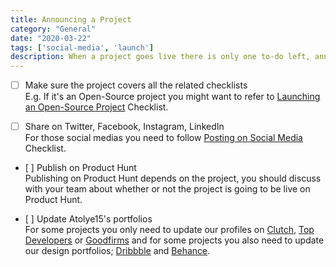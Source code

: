 ```yaml
---
title: Announcing a Project
category: "General"
date: "2020-03-22"
tags: ['social-media', 'launch']
description: When a project goes live there is only one to-do left, announcing it! 📣 One last checklist before announcing a project.  
---
```


- [ ] Make sure the project covers all the related checklists  
E.g. If it's an Open-Source project you might want to refer to [Launching an Open-Source Project](/checklist/launching-an-open-source-project) Checklist.

- [ ] Share on Twitter, Facebook, Instagram, LinkedIn  
For those social medias you need to follow [Posting on Social Media](/checklist/posting-on-social-media) Checklist.

- [ ] Publish on Product Hunt  
Publishing on Product Hunt depends on the project, you should discuss with your team about whether or not the project is going to be live on Product Hunt.

- [ ] Update Atolye15's portfolios  
For some projects you only need to update our profiles on [Clutch](https://clutch.co/profile/atolye15), [Top Developers](https://www.topdevelopers.co/profile/atolye15) or [Goodfirms](https://www.goodfirms.co/company/atolye15) and for some projects you also need to update our design portfolios; [Dribbble](https://dribbble.com/atolye15) and [Behance](https://behance.net/atolye15). 
